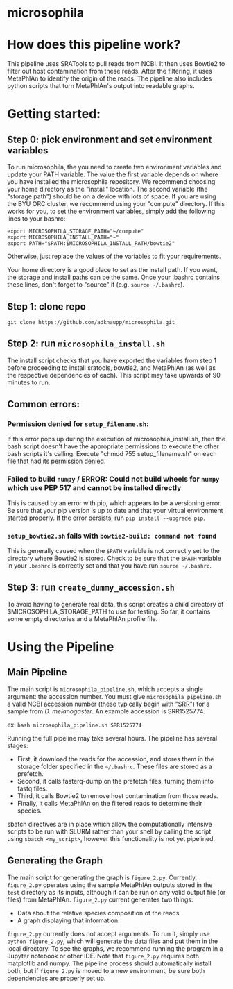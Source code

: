 # microsophila

# How does this pipeline work?

This pipeline uses SRATools to pull reads from NCBI. It then uses Bowtie2 to filter out host contamination from these reads. After the filtering, it uses MetaPhlAn to identify the origin of the reads. The pipeline also includes python scripts that turn MetaPhlAn's output into readable graphs. 

# Getting started:

## Step 0: pick environment and set environment variables

To run microsophila, the you need to create two environment variables and update your PATH variable. The value the first variable depends on where you have installed the microsophila repository. We recommend choosing your home directory as the "install" location. The second variable (the "storage path") should be on a device with lots of space. If you are using the BYU ORC cluster, we recommend using your "compute" directory. If this works for you, to set the environment variables, simply add the following lines to your bashrc:  
```
export MICROSOPHILA_STORAGE_PATH="~/compute"  
export MICROSOPHILA_INSTALL_PATH="~"  
export PATH="$PATH:$MICROSOPHILA_INSTALL_PATH/bowtie2"  
```
Otherwise, just replace the values of the variables to fit your requirements.  

Your home directory is a good place to set as the install path. If you want, the storage and install paths can be the same. Once your .bashrc contains these lines, don't forget to "source" it (e.g. `source ~/.bashrc`).

## Step 1: clone repo
```
git clone https://github.com/adknaupp/microsophila.git
```
## Step 2: run `microsophila_install.sh`

The install script checks that you have exported the variables from step 1 before proceeding to install sratools, bowtie2, and MetaPhlAn (as well as the respective dependencies of each). This script may take upwards of 90 minutes to run.

## Common errors:

### Permission denied for `setup_filename.sh`:

If this error pops up during the execution of microsophila_install.sh, then the bash script doesn't have the appropriate permissions to execute the other bash scripts it's calling. Execute "chmod 755 setup_filename.sh" on each file that had its permission denied.

### Failed to build `numpy` / ERROR: Could not build wheels for `numpy` which use PEP 517 and cannot be installed directly

This is caused by an error with pip, which appears to be a versioning error. Be sure that your pip version is up to date and that your virtual environment started properly. If the error persists, run `pip install --upgrade pip`.

### `setup_bowtie2.sh` fails with `bowtie2-build: command not found`

This is generally caused when the `$PATH` variable is not correctly set to the directory where Bowtie2 is stored. Check to be sure that the `$PATH` variable in your `.bashrc` is correctly set and that you have run `source ~/.bashrc`.

## Step 3: run `create_dummy_accession.sh`

To avoid having to generate real data, this script creates a child directory of $MICROSOPHILA_STORAGE_PATH to use for testing. So far, it contains some empty directories and a MetaPhlAn profile file.

# Using the Pipeline

## Main Pipeline

The main script is `microsophila_pipeline.sh`, which accepts a single argument: the accession number. You must give `microsophila_pipeline.sh` a valid NCBI accession number (these typically begin with "SRR") for a sample from *D. melanogaster*. An example accession is SRR1525774.

ex: `bash microsophila_pipeline.sh SRR1525774`

Running the full pipeline may take several hours. The pipeline has several stages:
* First, it download the reads for the accession, and stores them in the storage folder specified in the `~/.bashrc`. These files are stored as a prefetch.
* Second, it calls fasterq-dump on the prefetch files, turning them into fastq files.
* Third, it calls Bowtie2 to remove host contamination from those reads.
* Finally, it calls MetaPhlAn on the filtered reads to determine their species.

sbatch directives are in place which allow the computationally intensive scripts to be run with SLURM rather than your shell by calling the script using `sbatch <my_script>`, however this functionality is not yet pipelined.

## Generating the Graph

The main script for generating the graph is `figure_2.py`. Currently, `figure_2.py` operates using the sample MetaPhlAn outputs stored in the `test` directory as its inputs, although it can be run on any valid output file (or files) from MetaPhlAn. `figure_2.py` current generates two things:

* Data about the relative species composition of the reads
* A graph displaying that information.

`figure_2.py` currently does not accept arguments. To run it, simply use `python figure_2.py`, which will generate the data files and put them in the local directory. To see the graphs, we recommend running the program in a Jupyter notebook or other IDE. Note that `figure_2.py` requires both matplotlib and numpy. The pipeline process should automatically install both, but if `figure_2.py` is moved to a new environment, be sure both dependencies are properly set up.
